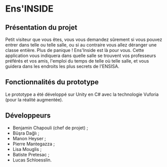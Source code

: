 # Ens'INSIDE

## Présentation du projet

Petit visiteur que vous êtes, vous vous demandez sûrement si vous pouvez entrer dans telle ou telle salle, ou si au contraire vous allez déranger une classe entière. Plus de panique ! Ens'Inside est là pour vous. Cette application vous indiquera dans quelle salle se trouvent vos professeurs préférés et vos amis, l'emploi du temps de telle où telle salle, et vous guidera dans les endroits les plus secrets de l'ENSISA.

## Fonctionnalités du prototype

Le prototype a été développé sur Unity en C# avec la technologie Vuforia (pour la réalité augmentée).

## Développeurs

* Benjamin Chapouli (chef de projet) ;
* Büşra Dağlı ;
* Manon Heyser ;
* Pierre Mantegazza ;
* Lisa Mouglis ;
* Batiste Pretesac ;
* Lucas Schloesslin.
